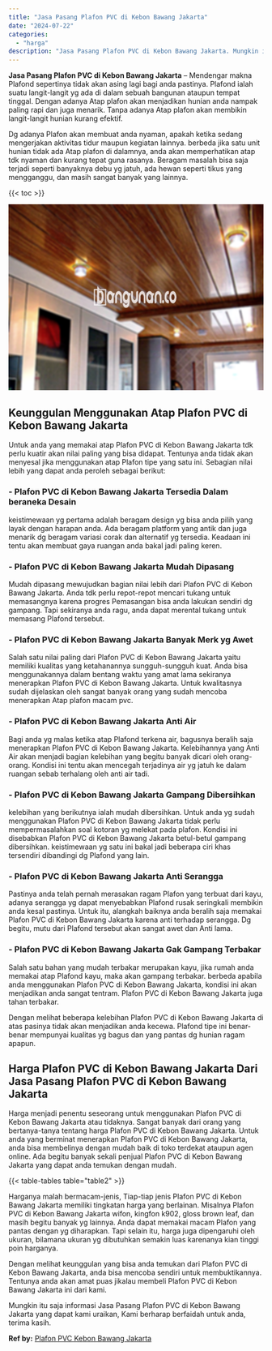 ```yaml
---
title: "Jasa Pasang Plafon PVC di Kebon Bawang Jakarta"
date: "2024-07-22"
categories: 
  - "harga"
description: "Jasa Pasang Plafon PVC di Kebon Bawang Jakarta. Mungkin itu saja informasi Jasa Pasang Plafon PVC di Kebon Bawang Jakarta yang dapat kami uraikan, Kami berha..."
---
```


**Jasa Pasang Plafon PVC di Kebon Bawang Jakarta** – Mendengar makna Plafond sepertinya tidak akan asing lagi bagi anda pastinya. Plafond ialah suatu langit-langit yg ada di dalam sebuah bangunan ataupun tempat tinggal. Dengan adanya Atap plafon akan menjadikan hunian anda nampak paling rapi dan juga menarik. Tanpa adanya Atap plafon akan membikin langit-langit hunian kurang efektif.

Dg adanya Plafon akan membuat anda nyaman, apakah ketika sedang mengerjakan aktivitas tidur maupun kegiatan lainnya. berbeda jika satu unit hunian tidak ada Atap plafon di dalamnya, anda akan memperhatikan atap tdk nyaman dan kurang tepat guna rasanya. Beragam masalah bisa saja terjadi seperti banyaknya debu yg jatuh, ada hewan seperti tikus yang mengganggu, dan masih sangat banyak yang lainnya.

{{< toc >}}

![Jasa Pasang Plafon PVC di Kebon Bawang Jakarta](/images/flafond-pvc-murah18.png)

## Keunggulan Menggunakan Atap Plafon PVC di Kebon Bawang Jakarta

Untuk anda yang memakai atap Plafon PVC di Kebon Bawang Jakarta tdk perlu kuatir akan nilai paling yang bisa didapat. Tentunya anda tidak akan menyesal jika menggunakan atap Plafon tipe yang satu ini. Sebagian nilai lebih yang dapat anda peroleh sebagai berikut:

### \- Plafon PVC di Kebon Bawang Jakarta Tersedia Dalam beraneka Desain

keistimewaan yg pertama adalah beragam design yg bisa anda pilih yang layak dengan harapan anda. Ada beragam platform yang antik dan juga menarik dg beragam variasi corak dan alternatif yg tersedia. Keadaan ini tentu akan membuat gaya ruangan anda bakal jadi paling keren.

### \- Plafon PVC di Kebon Bawang Jakarta Mudah Dipasang

Mudah dipasang mewujudkan bagian nilai lebih dari Plafon PVC di Kebon Bawang Jakarta. Anda tdk perlu repot-repot mencari tukang untuk memasangnya karena progres Pemasangan bisa anda lakukan sendiri dg gampang. Tapi sekiranya anda ragu, anda dapat merental tukang untuk memasang Plafond tersebut.

### \- Plafon PVC di Kebon Bawang Jakarta Banyak Merk yg Awet

Salah satu nilai paling dari Plafon PVC di Kebon Bawang Jakarta yaitu memiliki kualitas yang ketahanannya sungguh-sungguh kuat. Anda bisa menggunakannya dalam bentang waktu yang amat lama sekiranya menerapkan Plafon PVC di Kebon Bawang Jakarta. Untuk kwalitasnya sudah dijelaskan oleh sangat banyak orang yang sudah mencoba menerapkan Atap plafon macam pvc.

### \- Plafon PVC di Kebon Bawang Jakarta Anti Air

Bagi anda yg malas ketika atap Plafond terkena air, bagusnya beralih saja menerapkan Plafon PVC di Kebon Bawang Jakarta. Kelebihannya yang Anti Air akan menjadi bagian kelebihan yang begitu banyak dicari oleh orang-orang. Kondisi ini tentu akan mencegah terjadinya air yg jatuh ke dalam ruangan sebab terhalang oleh anti air tadi.

### \- Plafon PVC di Kebon Bawang Jakarta Gampang Dibersihkan

kelebihan yang berikutnya ialah mudah dibersihkan. Untuk anda yg sudah menggunakan Plafon PVC di Kebon Bawang Jakarta tidak perlu mempermasalahkan soal kotoran yg melekat pada plafon. Kondisi ini disebabkan Plafon PVC di Kebon Bawang Jakarta betul-betul gampang dibersihkan. keistimewaan yg satu ini bakal jadi beberapa ciri khas tersendiri dibandingi dg Plafond yang lain.

### \- Plafon PVC di Kebon Bawang Jakarta Anti Serangga

Pastinya anda telah pernah merasakan ragam Plafon yang terbuat dari kayu, adanya serangga yg dapat menyebabkan Plafond rusak seringkali membikin anda kesal pastinya. Untuk itu, alangkah baiknya anda beralih saja memakai Plafon PVC di Kebon Bawang Jakarta karena anti terhadap serangga. Dg begitu, mutu dari Plafond tersebut akan sangat awet dan Anti lama.

### \- Plafon PVC di Kebon Bawang Jakarta Gak Gampang Terbakar

Salah satu bahan yang mudah terbakar merupakan kayu, jika rumah anda memakai atap Plafond kayu, maka akan gampang terbakar. berbeda apabila anda menggunakan Plafon PVC di Kebon Bawang Jakarta, kondisi ini akan menjadikan anda sangat tentram. Plafon PVC di Kebon Bawang Jakarta juga tahan terbakar.

Dengan melihat beberapa kelebihan Plafon PVC di Kebon Bawang Jakarta di atas pasinya tidak akan menjadikan anda kecewa. Plafond tipe ini benar-benar mempunyai kualitas yg bagus dan yang pantas dg hunian ragam apapun.

## Harga Plafon PVC di Kebon Bawang Jakarta Dari Jasa Pasang Plafon PVC di Kebon Bawang Jakarta

Harga menjadi penentu seseorang untuk menggunakan Plafon PVC di Kebon Bawang Jakarta atau tidaknya. Sangat banyak dari orang yang bertanya-tanya tentang harga Plafon PVC di Kebon Bawang Jakarta. Untuk anda yang berminat menerapkan Plafon PVC di Kebon Bawang Jakarta, anda bisa membelinya dengan mudah baik di toko terdekat ataupun agen online. Ada begitu banyak sekali penjual Plafon PVC di Kebon Bawang Jakarta yang dapat anda temukan dengan mudah.

{{< table-tables table="table2" >}}

Harganya malah bermacam-jenis, Tiap-tiap jenis Plafon PVC di Kebon Bawang Jakarta memiliki tingkatan harga yang berlainan. Misalnya Plafon PVC di Kebon Bawang Jakarta wifon, kingfon k902, gloss brown leaf, dan masih begitu banyak yg lainnya. Anda dapat memakai macam Plafon yang pantas dengan yg diharapkan. Tapi selain itu, harga juga dipengaruhi oleh ukuran, bilamana ukuran yg dibutuhkan semakin luas karenanya kian tinggi poin harganya.

Dengan melihat keunggulan yang bisa anda temukan dari Plafon PVC di Kebon Bawang Jakarta, anda bisa mencoba sendiri untuk membuktikannya. Tentunya anda akan amat puas jikalau membeli Plafon PVC di Kebon Bawang Jakarta ini dari kami.

Mungkin itu saja informasi Jasa Pasang Plafon PVC di Kebon Bawang Jakarta yang dapat kami uraikan, Kami berharap berfaidah untuk anda, terima kasih.

**Ref by:** [Plafon PVC Kebon Bawang Jakarta](https://id.wikipedia.org/wiki/Plafon)
